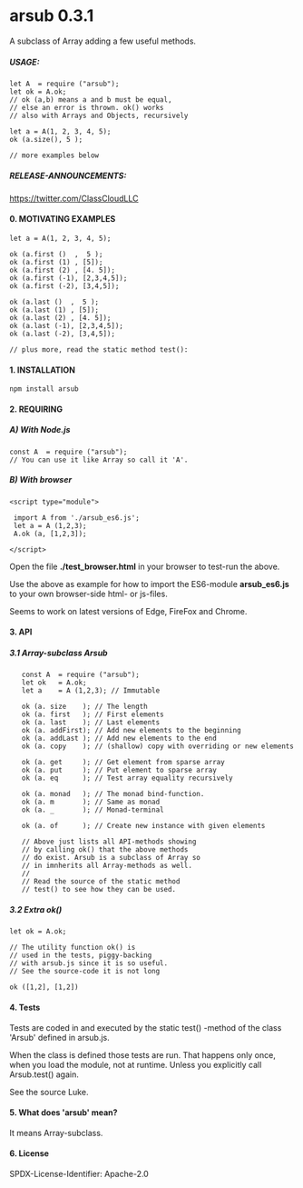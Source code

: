# arsub 0.3.1

A subclass of Array adding a few useful methods.
 

##### USAGE:

    let A  = require ("arsub");
    let ok = A.ok;
    // ok (a,b) means a and b must be equal,
    // else an error is thrown. ok() works
    // also with Arrays and Objects, recursively

    let a = A(1, 2, 3, 4, 5);
    ok (a.size(), 5 );

    // more examples below



##### RELEASE-ANNOUNCEMENTS:
   
https://twitter.com/ClassCloudLLC
   
   
#### 0. MOTIVATING EXAMPLES

    let a = A(1, 2, 3, 4, 5);

    ok (a.first ()  ,  5 );
    ok (a.first (1) , [5]);
    ok (a.first (2) , [4. 5]);
    ok (a.first (-1), [2,3,4,5]);
    ok (a.first (-2), [3,4,5]);

    ok (a.last ()  ,  5 );
    ok (a.last (1) , [5]);
    ok (a.last (2) , [4. 5]);
    ok (a.last (-1), [2,3,4,5]);
    ok (a.last (-2), [3,4,5]);

    // plus more, read the static method test():



#### 1. INSTALLATION
    npm install arsub
    
#### 2. REQUIRING

##### A) With Node.js

    const A  = require ("arsub");
    // You can use it like Array so call it 'A'.


##### B) With  browser

    <script type="module">

     import A from './arsub_es6.js';
     let a = A (1,2,3);
     A.ok (a, [1,2,3]);

    </script>

Open the file **./test_browser.html**  in your
browser to test-run the above.

Use the above as example for
how to import  the ES6-module
**arsub_es6.js** to your own
browser-side html- or js-files.

Seems to work on latest versions of Edge,
FireFox and Chrome.

#### 3. API  

##### 3.1 Array-subclass Arsub

       const A  = require ("arsub");
       let ok   = A.ok;
       let a    = A (1,2,3); // Immutable

       ok (a. size    ); // The length
       ok (a. first   ); // First elements
       ok (a. last    ); // Last elements
       ok (a. addFirst); // Add new elements to the beginning
       ok (a. addLast ); // Add new elements to the end
       ok (a. copy    ); // (shallow) copy with overriding or new elements

       ok (a. get     ); // Get element from sparse array
       ok (a. put     ); // Put element to sparse array
       ok (a. eq      ); // Test array equality recursively

       ok (a. monad   ); // The monad bind-function.
       ok (a. m       ); // Same as monad
       ok (a. _       ); // Monad-terminal

       ok (a. of      ); // Create new instance with given elements

       // Above just lists all API-methods showing
       // by calling ok() that the above methods
       // do exist. Arsub is a subclass of Array so
       // in imnherits all Array-methods as well.
       //
       // Read the source of the static method
       // test() to see how they can be used.



##### 3.2 Extra ok()

    let ok = A.ok;

    // The utility function ok() is
    // used in the tests, piggy-backing
    // with arsub.js since it is so useful.
    // See the source-code it is not long

    ok ([1,2], [1,2])

#### 4. Tests

Tests are coded in and executed by
the static test() -method of the
class 'Arsub' defined in arsub.js.

When the class is defined those
tests are run. That happens
only once, when you load the module,
not at runtime. Unless you explicitly
call Arsub.test() again.

See the source Luke.
   
#### 5. What does 'arsub' mean?
It means Array-subclass.

#### 6. License
SPDX-License-Identifier: Apache-2.0


